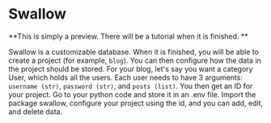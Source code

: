 # Swallow


**This is simply a preview. There will be a tutorial when it is finished. **

Swallow is a customizable database. When it is finished, you will be able to create a project (for example, `blog`). You can then configure how the data in the project should be stored. For your blog, let's say you want a category User, which holds all the users. Each user needs to have 3 arguments: `username (str)`, `password (str)`, and `posts (list)`. You then get an ID for your project. Go to your python code and store it in an .env file. Import the package swallow, configure your project using the id, and you can add, edit, and delete data.

